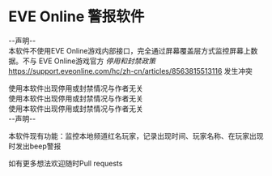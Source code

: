 # EVE Online 警报软件

--声明--  
本软件不使用EVE Online游戏内部接口，完全通过屏幕覆盖层方式监控屏幕上数据。不与 EVE Online游戏官方 _停用和封禁政策_ <https://support.eveonline.com/hc/zh-cn/articles/8563815513116> 发生冲突  

使用本软件出现停用或封禁情况与作者无关  
使用本软件出现停用或封禁情况与作者无关  
使用本软件出现停用或封禁情况与作者无关  
--声明--  

本软件现有功能：监控本地频道红名玩家，记录出现时间、玩家名称、在玩家出现时发出beep警报

如有更多想法欢迎随时Pull requests
